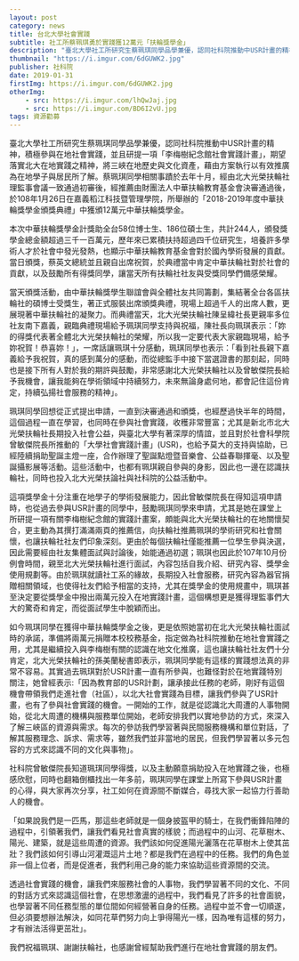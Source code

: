 ```yaml
---
layout: post
category: news
title: 台北大學社會實踐
subtitle: 社工所蔡珮琪勇於實踐獲12萬元「扶輪獎學金」
description: "臺北大學社工所研究生蔡珮琪同學品學兼優，認同社科院推動中USR計畫的精神，積極參與在地社會實踐，並且研提一項「李梅樹紀念館社會實踐計畫」，期望落實北大在地實踐之精神，將三峽在地歷史與文化資產，藉由方案執行以有效推廣為在地學子與居民所了解。蔡珮琪同學相關事蹟於去年十月，經由北大光榮扶輪社理監事會議一致通過初審後，經推薦由財團法人中華扶輪教育基金會決審通過後，於108年1月26日在嘉義稻江科技暨管理學院，所舉辦的「2018-2019年度中華扶輪獎學金頒獎典禮」中獲頒12萬元中華扶輪獎學金。..."
thumbnail: "https://i.imgur.com/6dGUWK2.jpg"
publisher: 社科院
date: 2019-01-31
firstImg: https://i.imgur.com/6dGUWK2.jpg
otherImg:
    - src: https://i.imgur.com/lhQwJaj.jpg
    - src: https://i.imgur.com/BD6I2vU.jpg
tags: 資源勸募
---
```


臺北大學社工所研究生蔡珮琪同學品學兼優，認同社科院推動中USR計畫的精神，積極參與在地社會實踐，並且研提一項「李梅樹紀念館社會實踐計畫」，期望落實北大在地實踐之精神，將三峽在地歷史與文化資產，藉由方案執行以有效推廣為在地學子與居民所了解。蔡珮琪同學相關事蹟於去年十月，經由北大光榮扶輪社理監事會議一致通過初審後，經推薦由財團法人中華扶輪教育基金會決審通過後，於108年1月26日在嘉義稻江科技暨管理學院，所舉辦的「2018-2019年度中華扶輪獎學金頒獎典禮」中獲頒12萬元中華扶輪獎學金。

本次中華扶輪獎學金計獎助全台58位博士生、186位碩士生，共計244人，頒發獎學金總金額超過三千一百萬元，歷年來已累積扶持超過四千位研究生，培養許多學術人才於社會中發光發熱，也顯示中華扶輪教育基金會對於國內學術發展的貢獻。當日頒獎，蔡英文總統並且親自出席祝賀，於典禮當中肯定中華扶輪社對於社會的貢獻，以及鼓勵所有得獎同學，讓當天所有扶輪社社友與受獎同學們備感榮耀。

當天頒獎活動，由中華扶輪獎學生聯誼會與全體社友共同籌劃，集結著全台各區扶輪社的碩博士受獎生，著正式服裝出席頒獎典禮，現場上超過千人的出席人數，更展現著中華扶輪社的凝聚力。而典禮當天，北大光榮扶輪社陳呈緯社長更親率多位社友南下嘉義，親臨典禮現場給予珮琪同學支持與祝福，陳社長向珮琪表示：「妳的得獎代表著全體北大光榮扶輪社的榮耀，所以我一定要代表大家親臨現場，給予妳祝賀！恭喜妳！」，一席話讓珮琪十分感動，珮琪同學也表示：「看到社長親下嘉義給予我祝賀，真的感到萬分的感動，而從總監手中接下當選證書的那刻起，同時也是接下所有人對於我的期許與鼓勵，非常感謝北大光榮扶輪社以及曾敏傑院長給予我機會，讓我能夠在學術領域中持續努力，未來無論身處何地，都會記住這份肯定，持續弘揚社會服務的精神」。

珮琪同學回想從正式提出申請，一直到決審通過和頒獎，也經歷過快半年的時間，這個過程一直在學習，也同時在參與社會實踐，收穫非常豐富；尤其是新北市北大光榮扶輪社長期投入社會公益，與臺北大學有著深厚的情誼，並且對於社會科學院曾敏傑院長所推動的「大學社會實踐計畫」(USR)，也給予莫大的支持與協助，已經陸續捐助聖誕主燈一座，合作辦理了聖誕點燈暨音樂會、公益春聯揮毫、以及聖誕攝影展等活動。這些活動中，也都有珮琪親自參與的身影，因此也一邊在認識扶輪社，同時也投入北大光榮扶論社與社科院的公益活動中。

這項獎學金十分注重在地學子的學術發展能力，因此曾敏傑院長在得知這項申請時，也從過去參與USR計畫的同學中，鼓勵珮琪同學來申請，尤其是她在課堂上所研提一項有關李梅樹紀念館的實踐計畫案，頗能與北大光榮扶輪社的在地關懷契合，更主動為其撰打滿滿兩頁的推薦信，向扶輪社推薦珮琪的學術研究和社會關懷，也讓扶輪社社友們印象深刻。更由於每個扶輪社僅能推薦一位學生參與決選，因此需要經由社友集體面試與討論後，始能通過初選；珮琪也因此於107年10月份例會時間，親至北大光榮扶輪社進行面試，內容包括自我介紹、研究內容、獎學金使用規劃等。由於珮琪就讀社工系的緣故，長期投入社會服務，研究內容為器官捐贈相關領域，也使得社友們給予相當的支持，尤其在獎學金的使用規畫中，珮琪甚至決定要從獎學金中撥出兩萬元投入在地實踐計畫，這個構想更是獲得理監事們大大的驚奇和肯定，而從面試學生中脫穎而出。

如今珮琪同學在獲得中華扶輪獎學金之後，更是依照她當初在北大光榮扶輪社面試時的承諾，準備將兩萬元捐贈本校校務基金，指定做為社科院推動在地社會實踐之用，尤其是繼續投入與李梅樹有關的認識在地文化推廣，這也讓扶輪社社友們十分肯定，北大光榮扶輪社的孫美蘭秘書即表示，珮琪同學能有這樣的實踐想法真的非常不容易。其實過去珮琪對於USR計畫一直有所參與，也難怪對於在地實踐特別關注，她曾經表示:「因為教育部的USR計劃，讓承接此任務的老師，剛好有這個機會帶領我們走進社會（社區），以北大社會實踐為目標，讓我們參與了USR計畫，也有了參與社會實踐的機會。一開始的工作，就是從認識北大周遭的人事物開始，從北大周遭的機構與服務單位開始，老師安排我們以實地參訪的方式，來深入了解三峽區的資源與需求。每次的參訪我們學習著與民間服務機構和單位對話，了解其服務理念、訴求、需求等，雖然我們並非當地的居民，但我們學習著以多元包容的方式來認識不同的文化與事物」。

社科院曾敏傑院長知道珮琪同學得獎，以及主動願意捐助投入在地實踐之後，也極感欣慰，同時也翻箱倒櫃找出一年多前，珮琪同學在課堂上所寫下參與USR計畫的心得，與大家再次分享，社工如何在資源間不斷媒合，尋找大家一起協力行善助人的機會。

「如果說我們是一匹馬，那這些老師就是一個身披盔甲的騎士，在我們衝鋒陷陣的過程中，引領著我們，讓我們看見社會真實的樣貌；而過程中的山河、花草樹木、陽光、建築，就是這些周遭的資源。我們該如何促進陽光灑落在花草樹木上使其茁壯？我們該如何引導山河灌溉這片土地？都是我們在過程中的任務。我們的角色並非一個上位者，而是促進者，我們利用己身的能力來協助這些資源間的交流。

透過社會實踐的機會，讓我們來服務社會的人事物，我們學習著不同的文化、不同的對話方式來認識這個社會，在思想激盪的過程中，我們看見了許多的社會面貌，也學習著不同任務型態的單位間如何經營著自身的任務。過程中並不會一切順遂，但必須要想辦法解決，如同花草們努力向上爭得陽光一樣，因為唯有這樣的努力，才有辦法活得更茁壯」。

我們祝福珮琪、謝謝扶輪社，也感謝曾經幫助我們進行在地社會實踐的朋友們。

